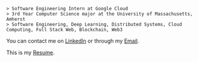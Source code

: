 ```
> Software Engineering Intern at Google Cloud
> 3rd Year Computer Science major at the University of Massachusetts, Amherst
> Software Engineering, Deep Learning, Distributed Systems, Cloud Computing, Full Stack Web, Blockchain, Web3
```

You can contact me on [LinkedIn](https://www.linkedin.com/in/kevinmsmith131/) or through my [Email](mailto:kevinmsmith131@gmail.com).

This is my [Resume](https://github.com/kevinmsmith131/kevinmsmith131/files/7865786/Kevin_Smith_Resume.pdf).
